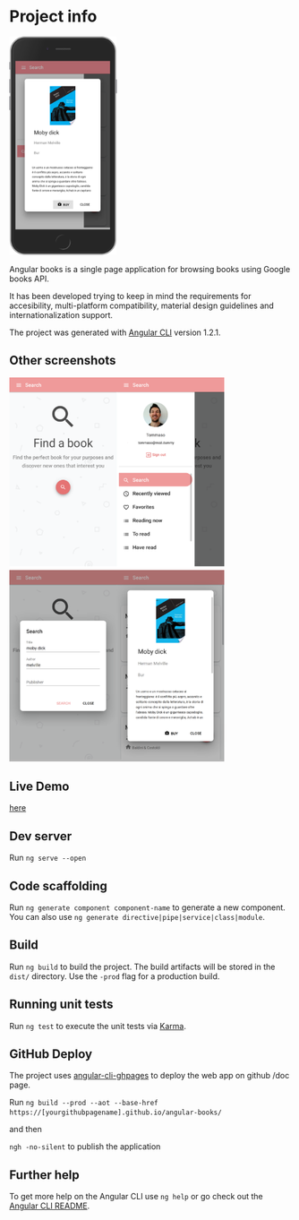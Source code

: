 # Project info

<img src="https://github.com/tommaso-sebastianelli/angular-books/blob/master/screenshots/screenshot_14.png" width="192">

Angular books is a single page application for browsing books using Google books API.

It has been developed trying to keep in mind the requirements for accesibility, multi-platform compatibility, material design guidelines and internationalization support. 

The project was generated with [Angular CLI](https://github.com/angular/angular-cli) version 1.2.1.

## Other screenshots

<img src="https://github.com/tommaso-sebastianelli/angular-books/blob/master/screenshots/screenshot_1.png" width="192"><img src="https://github.com/tommaso-sebastianelli/angular-books/blob/master/screenshots/screenshot_2.png" width="192"><img src="https://github.com/tommaso-sebastianelli/angular-books/blob/master/screenshots/screenshot_4.png" width="192"><img src="https://github.com/tommaso-sebastianelli/angular-books/blob/master/screenshots/screenshot_5.png" width="192">


## Live Demo

[here](https://tommaso-sebastianelli.github.io/angular-books/search)

## Dev server

Run `ng serve --open`

## Code scaffolding

Run `ng generate component component-name` to generate a new component. You can also use `ng generate directive|pipe|service|class|module`.

## Build

Run `ng build` to build the project. The build artifacts will be stored in the `dist/` directory. Use the `-prod` flag for a production build.

## Running unit tests

Run `ng test` to execute the unit tests via [Karma](https://karma-runner.github.io).

## GitHub Deploy

The project uses [angular-cli-ghpages](https://www.npmjs.com/package/angular-cli-ghpages) to deploy the web app on github /doc page.

Run `ng build --prod --aot --base-href https://[yourgithubpagename].github.io/angular-books/` 

and then

`ngh -no-silent` to publish the application


## Further help

To get more help on the Angular CLI use `ng help` or go check out the [Angular CLI README](https://github.com/angular/angular-cli/blob/master/README.md).
